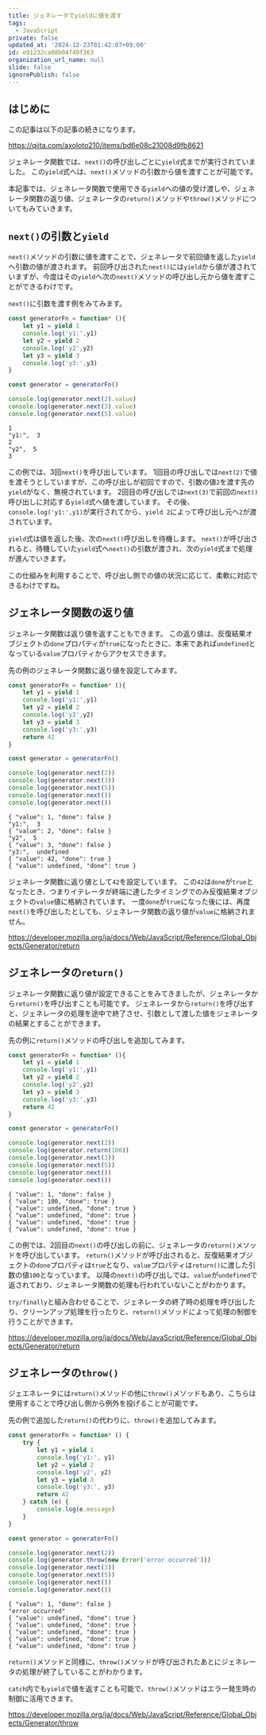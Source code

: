 ```yaml
---
title: ジェネレータでyieldに値を渡す
tags:
  - JavaScript
private: false
updated_at: '2024-12-23T01:42:07+09:00'
id: e91232ca08b04f49f363
organization_url_name: null
slide: false
ignorePublish: false
---
```

## はじめに
この記事は以下の記事の続きになります。

https://qiita.com/axoloto210/items/bd6e08c21008d9fb8621

ジェネレータ関数では、`next()`の呼び出しごとに`yield`式までが実行されていました。
この`yield`式へは、`next()`メソッドの引数から値を渡すことが可能です。

本記事では、ジェネレータ関数で使用できる`yield`への値の受け渡しや、ジェネレータ関数の返り値、ジェネレータの`return()`メソッドや`throw()`メソッドについてもみていきます。

## `next()`の引数と`yield`
`next()`メソッドの引数に値を渡すことで、ジェネレータで前回値を返した`yield`へ引数の値が渡されます。
前回呼び出された`next()`には`yield`から値が渡されていますが、今度はその`yield`へ次の`next()`メソッドの呼び出し元から値を渡すことができるわけです。

`next()`に引数を渡す例をみてみます。
```js
const generatorFn = function* (){
    let y1 = yield 1
    console.log('y1:',y1)
    let y2 = yield 2
    console.log('y2',y2)
    let y3 = yield 3
    console.log('y3:',y3)
}

const generator = generatorFn()

console.log(generator.next(2).value)
console.log(generator.next(3).value)
console.log(generator.next(5).value)
```
```
1 
"y1:",  3 
2 
"y2",  5 
3 
```
この例では、3回`next()`を呼び出しています。
1回目の呼び出しでは`next(2)`で値を渡そうとしていますが、この呼び出しが初回ですので、引数の値`2`を渡す先の`yield`がなく、無視されています。
2回目の呼び出しでは`next(3)`で前回の`next()`呼び出しに対応する`yield`式へ値を渡しています。
その後、`console.log('y1:',y1)`が実行されてから、`yield 2`によって呼び出し元へ`2`が渡されています。

`yield`式は値を返した後、次の`next()`呼び出しを待機します。
`next()`が呼び出されると、待機していた`yield`式へ`next()`の引数が渡され、次の`yield`式まで処理が進んでいきます。

この仕組みを利用することで、呼び出し側での値の状況に応じて、柔軟に対応できるわけですね。

## ジェネレータ関数の返り値
ジェネレータ関数は返り値を返すこともできます。
この返り値は、反復結果オブジェクトの`done`プロパティが`true`になったときに、本来であれば`undefined`となっている`value`プロパティからアクセスできます。

先の例のジェネレータ関数に返り値を設定してみます。
```js
const generatorFn = function* (){
    let y1 = yield 1
    console.log('y1:',y1)
    let y2 = yield 2
    console.log('y2',y2)
    let y3 = yield 3
    console.log('y3:',y3)
    return 42
}

const generator = generatorFn()

console.log(generator.next(2))
console.log(generator.next(3))
console.log(generator.next(5))
console.log(generator.next())
console.log(generator.next())
```
```
{ "value": 1, "done": false } 
"y1:",  3 
{ "value": 2, "done": false } 
"y2",  5 
{ "value": 3, "done": false } 
"y3:",  undefined 
{ "value": 42, "done": true } 
{ "value": undefined, "done": true } 
```
ジェネレータ関数に返り値として`42`を設定しています。
この`42`は`done`が`true`となったとき、つまりイテレータが終端に達したタイミングでのみ反復結果オブジェクトの`value`値に格納されています。
一度`done`が`true`になった後には、再度`next()`を呼び出したとしても、ジェネレータ関数の返り値が`value`に格納されません。

https://developer.mozilla.org/ja/docs/Web/JavaScript/Reference/Global_Objects/Generator/return

## ジェネレータの`return()`
ジェネレータ関数に返り値が設定できることをみてきましたが、ジェネレータから`return()`を呼び出すことも可能です。
ジェネレータから`return()`を呼び出すと、ジェネレータの処理を途中で終了させ、引数として渡した値をジェネレータの結果とすることができます。

先の例に`return()`メソッドの呼び出しを追加してみます。
```js
const generatorFn = function* (){
    let y1 = yield 1
    console.log('y1:',y1)
    let y2 = yield 2
    console.log('y2',y2)
    let y3 = yield 3
    console.log('y3:',y3)
    return 42
}

const generator = generatorFn()

console.log(generator.next(2))
console.log(generator.return(100))
console.log(generator.next(3))
console.log(generator.next(5))
console.log(generator.next())
console.log(generator.next())
```
```
{ "value": 1, "done": false } 
{ "value": 100, "done": true } 
{ "value": undefined, "done": true } 
{ "value": undefined, "done": true } 
{ "value": undefined, "done": true } 
{ "value": undefined, "done": true } 
```
この例では、2回目の`next()`の呼び出しの前に、ジェネレータの`return()`メソッドを呼び出しています。
`return()`メソッドが呼び出されると、反復結果オブジェクトの`done`プロパティは`true`となり、`value`プロパティは`return()`に渡した引数の値`100`となっています。
以降の`next()`の呼び出しでは、`value`が`undefined`で返されており、ジェネレータ関数の処理も行われていないことがわかります。

`try/finally`と組み合わせることで、ジェネレータの終了時の処理を呼び出したり、クリーンアップ処理を行ったりと、`return()`メソッドによって処理の制御を行うことができます。

https://developer.mozilla.org/ja/docs/Web/JavaScript/Reference/Global_Objects/Generator/return

## ジェネレータの`throw()`
ジェエネレータには`return()`メソッドの他に`throw()`メソッドもあり、こちらは使用することで呼び出し側から例外を投げることが可能です。

先の例で追加した`return()`の代わりに、`throw()`を追加してみます。
```js
const generatorFn = function* () {
    try {
        let y1 = yield 1
        console.log('y1:', y1)
        let y2 = yield 2
        console.log('y2', y2)
        let y3 = yield 3
        console.log('y3:', y3)
        return 42
    } catch (e) {
        console.log(e.message)
    }
}

const generator = generatorFn()

console.log(generator.next(2))
console.log(generator.throw(new Error('error occurred')))
console.log(generator.next(3))
console.log(generator.next(5))
console.log(generator.next())
console.log(generator.next())
```

```
{ "value": 1, "done": false } 
"error occurred" 
{ "value": undefined, "done": true } 
{ "value": undefined, "done": true } 
{ "value": undefined, "done": true } 
{ "value": undefined, "done": true } 
{ "value": undefined, "done": true } 
```
`return()`メソッドと同様に、`throw()`メソッドが呼び出されたあとにジェネレータの処理が終了していることがわかります。

`catch`内でも`yield`で値を返すことも可能で、`throw()`メソッドはエラー発生時の制御に活用できます。

https://developer.mozilla.org/ja/docs/Web/JavaScript/Reference/Global_Objects/Generator/throw
